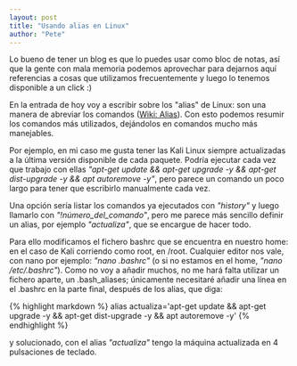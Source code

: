 ```yaml
---
layout: post
title: "Usando alias en Linux"
author: "Pete"
---
```


Lo bueno de tener un blog es que lo puedes usar como bloc de notas, así que la gente con mala memoria podemos aprovechar para dejarnos aquí referencias a cosas que utilizamos frecuentemente y luego lo tenemos disponible a un click :)

En la entrada de hoy voy a escribir sobre los "alias" de Linux: son una manera de abreviar los comandos ([Wiki: Alias](https://es.wikipedia.org/wiki/Alias_(Unix))). Con esto podemos resumir los comandos más utilizados, dejándolos en comandos mucho más manejables.

Por ejemplo, en mi caso me gusta tener las Kali Linux siempre actualizadas a la última versión disponible de cada paquete. Podría ejecutar cada vez que trabajo con ellas _"apt-get update && apt-get upgrade -y && apt-get dist-upgrade -y && apt autoremove -y"_, pero parece un comando un poco largo para tener que escribirlo manualmente cada vez.

Una opción sería listar los comandos ya ejecutados con _"history"_ y luego llamarlo con _"!número_del_comando"_, pero me parece más sencillo definir un alias, por ejemplo _"actualiza"_, que se encargue de hacer todo.

Para ello modificamos el fichero bashrc que se encuentra en nuestro home: en el caso de Kali corriendo como root, en /root. Cualquier editor nos vale, con nano por ejemplo: _"nano .bashrc"_ (o si no estamos en el home, _"nano /etc/.bashrc"_). Como no voy a añadir muchos, no me hará falta utilizar un fichero aparte, un .bash_aliases; únicamente necesitaré añadir una línea en el .bashrc en la parte final, después de los alias, que diga:

{% highlight markdown %}
alias actualiza='apt-get update && apt-get upgrade -y && apt-get dist-upgrade -y && apt autoremove -y'
{% endhighlight %}

y solucionado, con el alias _"actualiza"_ tengo la máquina actualizada en 4 pulsaciones de teclado. 
